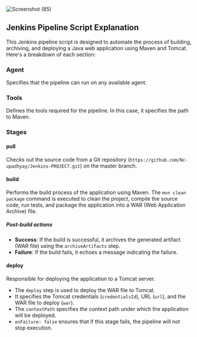 




![Screenshot (85)](https://github.com/Nc-upadhyay/Jenkins-PROJECT/assets/108361583/e2d0d763-73c3-4530-a550-5d529822ce04)


## Jenkins Pipeline Script Explanation

This Jenkins pipeline script is designed to automate the process of building, archiving, and deploying a Java web application using Maven and Tomcat. Here's a breakdown of each section:

### Agent
Specifies that the pipeline can run on any available agent.

### Tools
Defines the tools required for the pipeline. In this case, it specifies the path to Maven.

### Stages

#### pull
Checks out the source code from a Git repository (`https://github.com/Nc-upadhyay/Jenkins-PROJECT.git`) on the master branch.

#### build
Performs the build process of the application using Maven. The `mvn clean package` command is executed to clean the project, compile the source code, run tests, and package the application into a WAR (Web Application Archive) file.

##### Post-build actions
- **Success**: If the build is successful, it archives the generated artifact (WAR file) using the `archiveArtifacts` step.
- **Failure**: If the build fails, it echoes a message indicating the failure.

#### deploy
Responsible for deploying the application to a Tomcat server.
- The `deploy` step is used to deploy the WAR file to Tomcat.
- It specifies the Tomcat credentials (`credentialsId`), URL (`url`), and the WAR file to deploy (`war`).
- The `contextPath` specifies the context path under which the application will be deployed.
- `onFailure: false` ensures that if this stage fails, the pipeline will not stop execution.
